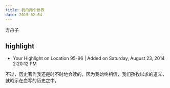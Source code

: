 ```yaml
---
title: 我的两个世界
date: 2015-02-04
---
```


方舟子

## highlight
- Your Highlight on Location 95-96 | Added on Saturday, August 23, 2014 2:20:12 PM

不过，历史著作我还是时不时地会读的，因为我始终相信，我们孜孜以求的道义，就昭示在血写的历史之中。